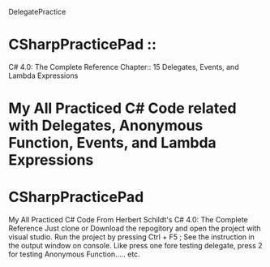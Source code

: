  DelegatePractice
# CSharpPracticePad ::
C# 4.0: The Complete Reference Chapter:: 15 Delegates, Events, and Lambda Expressions
 
My All Practiced C# Code related with  Delegates, Anonymous Function, Events, and Lambda Expressions
=======
# CSharpPracticePad
My All Practiced C# Code
From Herbert Schildt's  C# 4.0:  The Complete Reference
Just clone or Download the repogitory and open the project with visual studio. 
Run the project by pressing Ctrl + F5 ; See the instruction in the output window on console. Like press one fore testing delegate, press 2 for testing Anonymous Function..... etc.
 